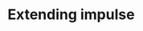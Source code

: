 <!---
title: "Extending impulse"
author: "Thomas Haber"
keywords: [extending, customization, plugins, APIs, interfaces, integration, development, scripting, adapters, serializers, processors]
description: "Guide to extending the impulse platform through its extensible architecture. Covers APIs, plugin development, custom adapters, serializers, and processors to tailor impulse to specific workflows and integrate with other tools."
category: "impulse-manual"
tags:
  - manual
  - api
  - development
docID: 
--->

# Extending impulse